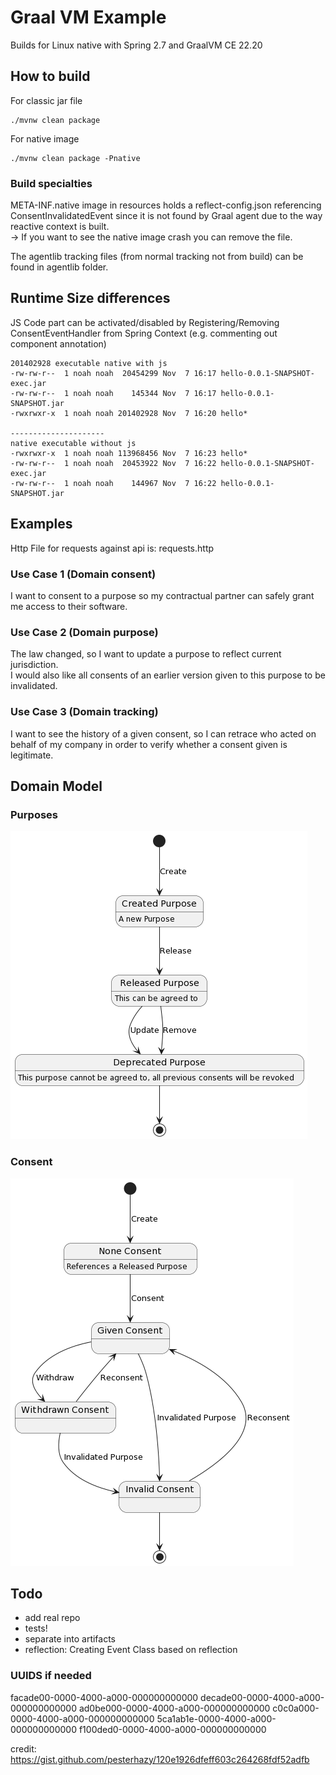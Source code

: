 # Graal VM Example

Builds for Linux native with Spring 2.7 and GraalVM CE 22.20

## How to build
For classic jar file  
```
./mvnw clean package
```
For native image  
```
./mvnw clean package -Pnative
```

### Build specialties
META-INF.native image in resources holds a reflect-config.json referencing ConsentInvalidatedEvent since it is not found by Graal agent due to the way reactive context is built.  
-> If you want to see the native image crash you can remove the file.  

The agentlib tracking files (from normal tracking not from build) can be found in agentlib folder. 

## Runtime Size differences

JS Code part can be activated/disabled by Registering/Removing ConsentEventHandler from Spring Context (e.g. commenting out component annotation)
```
201402928 executable native with js
-rw-rw-r--  1 noah noah  20454299 Nov  7 16:17 hello-0.0.1-SNAPSHOT-exec.jar
-rw-rw-r--  1 noah noah    145344 Nov  7 16:17 hello-0.0.1-SNAPSHOT.jar
-rwxrwxr-x  1 noah noah 201402928 Nov  7 16:20 hello*

---------------------
native executable without js
-rwxrwxr-x  1 noah noah 113968456 Nov  7 16:23 hello*
-rw-rw-r--  1 noah noah  20453922 Nov  7 16:22 hello-0.0.1-SNAPSHOT-exec.jar
-rw-rw-r--  1 noah noah    144967 Nov  7 16:22 hello-0.0.1-SNAPSHOT.jar
```

## Examples
Http File for requests against api is: requests.http

### Use Case 1 (Domain consent)
I want to consent to a purpose so my contractual partner can safely grant me access to their software.


### Use Case 2 (Domain purpose)
The law changed, so I want to update a purpose to reflect current jurisdiction.   
I would also like all consents of an earlier version given to this purpose to be invalidated.

### Use Case 3 (Domain tracking)
I want to see the history of a given consent, so I can retrace who acted on behalf of my company in order to verify whether a consent given is legitimate.

## Domain Model
### Purposes
![](docs/purpose_state.png)

### Consent
![](docs/consent_state.png)

## Todo
- add real repo
- tests!
- separate into artifacts
- reflection: Creating Event Class based on reflection


### UUIDS if needed
facade00-0000-4000-a000-000000000000
decade00-0000-4000-a000-000000000000
ad0be000-0000-4000-a000-000000000000
c0c0a000-0000-4000-a000-000000000000
5ca1ab1e-0000-4000-a000-000000000000
f100ded0-0000-4000-a000-000000000000

credit: https://gist.github.com/pesterhazy/120e1926dfeff603c264268fdf52adfb
